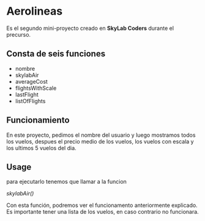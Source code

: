 # Aerolineas

Es el segundo mini-proyecto creado en **SkyLab Coders** durante el precurso.

## Consta de seis funciones 
- nombre
- skylabAir
- averageCost
- flightsWithScale
- lastFlight
- listOfFlights

## Funcionamiento

En este proyecto, pedimos el nombre del usuario y luego mostramos todos los vuelos, despues el precio medio de los vuelos, los vuelos con escala y los ultimos 5 vuelos del dia.

## Usage

para ejecutarlo tenemos que llamar a la funcion 

*skylabAir()*

Con esta función, podremos ver el funcionamento anteriormente explicado.
Es importante tener una lista de los vuelos, en caso contrario no funcionara.

